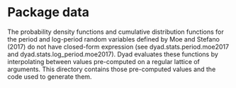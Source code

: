 # Package data

The probability density functions and cumulative distribution functions for the period and log-period random variables defined by Moe and Stefano (2017) do not have closed-form expression (see dyad.stats.period.moe2017 and dyad.stats.log_period.moe2017). Dyad evaluates these functions by interpolating between values pre-computed on a regular lattice of arguments. This directory contains those pre-computed values and the code used to generate them.
